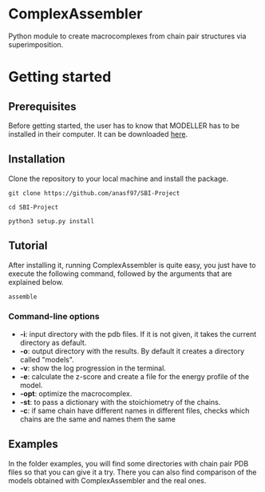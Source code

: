 # ComplexAssembler

Python module to create macrocomplexes from chain pair structures via superimposition.

# Getting started

## Prerequisites

Before getting started, the user has to know that MODELLER has to be installed in their computer. It can be downloaded [here](https://salilab.org/modeller/download_installation.html).

## Installation

Clone the repository to your local machine and install the package.

```
git clone https://github.com/anasf97/SBI-Project

cd SBI-Project

python3 setup.py install

```
## Tutorial

After installing it, running ComplexAssembler is quite easy, you just have to execute the following command, followed by the arguments that are explained below.

```
assemble
```

### Command-line options

- **-i**: input directory with the pdb files. If it is not given, it takes the current directory as default.
- **-o**: output directory with the results. By default it creates a directory called "models".
- **-v**: show the log progression in the terminal.  
- **-e**: calculate the z-score and create a file for the energy profile of the model.
- **-opt**: optimize the macrocomplex.
- **-st**: to pass a dictionary with the stoichiometry of the chains.
- **-c**: if same chain have different names in different files, checks which chains are the same and names them the same

## Examples

In the folder examples, you will find some directories with chain pair PDB files so that you can give it a try. There you can also find  comparison of the models obtained with ComplexAssembler and the real ones.
